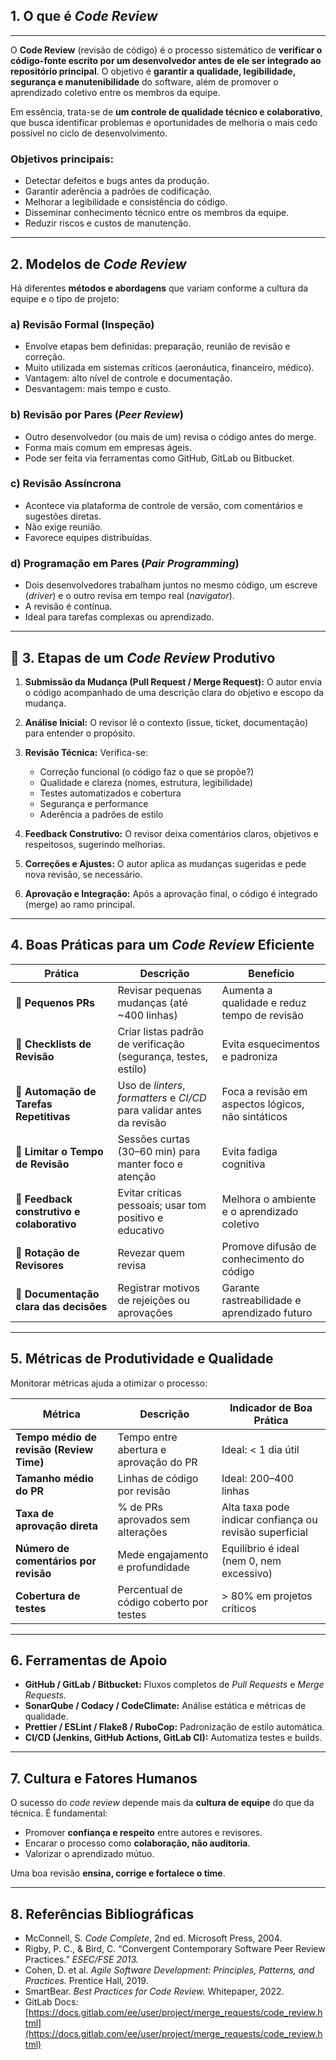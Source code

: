 

##  1. O que é *Code Review*
---

O **Code Review** (revisão de código) é o processo sistemático de **verificar o código-fonte escrito por um desenvolvedor antes de ele ser integrado ao repositório principal**.
O objetivo é **garantir a qualidade, legibilidade, segurança e manutenibilidade** do software, além de promover o aprendizado coletivo entre os membros da equipe.

Em essência, trata-se de **um controle de qualidade técnico e colaborativo**, que busca identificar problemas e oportunidades de melhoria o mais cedo possível no ciclo de desenvolvimento.

### Objetivos principais:

* Detectar defeitos e bugs antes da produção.
* Garantir aderência a padrões de codificação.
* Melhorar a legibilidade e consistência do código.
* Disseminar conhecimento técnico entre os membros da equipe.
* Reduzir riscos e custos de manutenção.

---

##  2. Modelos de *Code Review*

Há diferentes **métodos e abordagens** que variam conforme a cultura da equipe e o tipo de projeto:

### a) **Revisão Formal (Inspeção)**

* Envolve etapas bem definidas: preparação, reunião de revisão e correção.
* Muito utilizada em sistemas críticos (aeronáutica, financeiro, médico).
* Vantagem: alto nível de controle e documentação.
* Desvantagem: mais tempo e custo.

### b) **Revisão por Pares (*Peer Review*)**

* Outro desenvolvedor (ou mais de um) revisa o código antes do merge.
* Forma mais comum em empresas ágeis.
* Pode ser feita via ferramentas como GitHub, GitLab ou Bitbucket.

### c) **Revisão Assíncrona**

* Acontece via plataforma de controle de versão, com comentários e sugestões diretas.
* Não exige reunião.
* Favorece equipes distribuídas.

### d) **Programação em Pares (*Pair Programming*)**

* Dois desenvolvedores trabalham juntos no mesmo código, um escreve (*driver*) e o outro revisa em tempo real (*navigator*).
* A revisão é contínua.
* Ideal para tarefas complexas ou aprendizado.

---

## 🚀 3. Etapas de um *Code Review* Produtivo

1. **Submissão da Mudança (Pull Request / Merge Request):**
   O autor envia o código acompanhado de uma descrição clara do objetivo e escopo da mudança.

2. **Análise Inicial:**
   O revisor lê o contexto (issue, ticket, documentação) para entender o propósito.

3. **Revisão Técnica:**
   Verifica-se:

   * Correção funcional (o código faz o que se propõe?)
   * Qualidade e clareza (nomes, estrutura, legibilidade)
   * Testes automatizados e cobertura
   * Segurança e performance
   * Aderência a padrões de estilo

4. **Feedback Construtivo:**
   O revisor deixa comentários claros, objetivos e respeitosos, sugerindo melhorias.

5. **Correções e Ajustes:**
   O autor aplica as mudanças sugeridas e pede nova revisão, se necessário.

6. **Aprovação e Integração:**
   Após a aprovação final, o código é integrado (merge) ao ramo principal.

---

##  4. Boas Práticas para um *Code Review* Eficiente

| Prática                                    | Descrição                                                              | Benefício                                          |
| ------------------------------------------ | ---------------------------------------------------------------------- | -------------------------------------------------- |
| 🔹 **Pequenos PRs**                        | Revisar pequenas mudanças (até ~400 linhas)                            | Aumenta a qualidade e reduz tempo de revisão       |
| 🔹 **Checklists de Revisão**               | Criar listas padrão de verificação (segurança, testes, estilo)         | Evita esquecimentos e padroniza                    |
| 🔹 **Automação de Tarefas Repetitivas**    | Uso de *linters*, *formatters* e *CI/CD* para validar antes da revisão | Foca a revisão em aspectos lógicos, não sintáticos |
| 🔹 **Limitar o Tempo de Revisão**          | Sessões curtas (30–60 min) para manter foco e atenção                  | Evita fadiga cognitiva                             |
| 🔹 **Feedback construtivo e colaborativo** | Evitar críticas pessoais; usar tom positivo e educativo                | Melhora o ambiente e o aprendizado coletivo        |
| 🔹 **Rotação de Revisores**                | Revezar quem revisa                                                    | Promove difusão de conhecimento do código          |
| 🔹 **Documentação clara das decisões**     | Registrar motivos de rejeições ou aprovações                           | Garante rastreabilidade e aprendizado futuro       |

---

##  5. Métricas de Produtividade e Qualidade

Monitorar métricas ajuda a otimizar o processo:

| Métrica                                  | Descrição                               | Indicador de Boa Prática                                |
| ---------------------------------------- | --------------------------------------- | ------------------------------------------------------- |
| **Tempo médio de revisão (Review Time)** | Tempo entre abertura e aprovação do PR  | Ideal: < 1 dia útil                                     |
| **Tamanho médio do PR**                  | Linhas de código por revisão            | Ideal: 200–400 linhas                                   |
| **Taxa de aprovação direta**             | % de PRs aprovados sem alterações       | Alta taxa pode indicar confiança ou revisão superficial |
| **Número de comentários por revisão**    | Mede engajamento e profundidade         | Equilíbrio é ideal (nem 0, nem excessivo)               |
| **Cobertura de testes**                  | Percentual de código coberto por testes | > 80% em projetos críticos                              |

---

##  6. Ferramentas de Apoio

* **GitHub / GitLab / Bitbucket:** Fluxos completos de *Pull Requests* e *Merge Requests*.
* **SonarQube / Codacy / CodeClimate:** Análise estática e métricas de qualidade.
* **Prettier / ESLint / Flake8 / RuboCop:** Padronização de estilo automática.
* **CI/CD (Jenkins, GitHub Actions, GitLab CI):** Automatiza testes e builds.

---

##  7. Cultura e Fatores Humanos

O sucesso do *code review* depende mais da **cultura de equipe** do que da técnica.
É fundamental:

* Promover **confiança e respeito** entre autores e revisores.
* Encarar o processo como **colaboração, não auditoria**.
* Valorizar o aprendizado mútuo.

Uma boa revisão **ensina, corrige e fortalece o time**.

---

##  8. Referências Bibliográficas

* McConnell, S. *Code Complete*, 2nd ed. Microsoft Press, 2004.
* Rigby, P. C., & Bird, C. “Convergent Contemporary Software Peer Review Practices.” *ESEC/FSE 2013.*
* Cohen, D. et al. *Agile Software Development: Principles, Patterns, and Practices.* Prentice Hall, 2019.
* SmartBear. *Best Practices for Code Review.* Whitepaper, 2022.
* GitLab Docs: [https://docs.gitlab.com/ee/user/project/merge_requests/code_review.html](https://docs.gitlab.com/ee/user/project/merge_requests/code_review.html)

